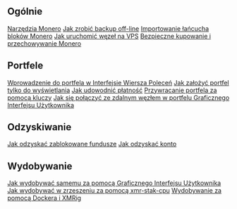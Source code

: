 <div class="guides">
<section class="container">
    <div class="row">
        <div class="left half no-pad-sm col-lg-6 col-md-6 col-sm-12 col-xs-12">
            <div class="info-block">
                <div class="row center-xs">
                    <div class="col">
                        <h2>Ogólnie</h2>
                    </div>
                </div>
<div class="row start-xs" markdown="1">

[Narzędzia Monero]({{site.baseurl}}/resources/user-guides/monero_tools.html)
[Jak zrobić backup off-line]({{site.baseurl}}/resources/user-guides/Offline_Backup.html)
[Importowanie łańcucha bloków Monero]({{site.baseurl}}/resources/user-guides/importing_blockchain.html)
[Jak uruchomić węzeł na VPS]({{site.baseurl}}/resources/user-guides/vps_run_node.html)
[Bezpieczne kupowanie i przechowywanie Monero]({{site.baseurl}}/resources/user-guides/securely_purchase.html)

</div>
            </div>
        </div>
        <div class="right half col-lg-6 col-md-6 col-sm-12 col-xs-12">
            <div class="info-block">
                <div class="row center-xs">
                    <div class="col">
                        <h2>Portfele</h2>
                    </div>
                </div>
<div class="row start-xs" markdown="1">

[Wprowadzenie do portfela w Interfejsie Wiersza Poleceń]({{site.baseurl}}/resources/user-guides/monero-wallet-cli.html)
[Jak założyć portfel tylko do wyświetlania]({{site.baseurl}}/resources/user-guides/view_only.html)
[Jak udowodnić płatność]({{site.baseurl}}/resources/user-guides/prove-payment.html)
[Przywracanie portfela za pomocą kluczy]({{site.baseurl}}/resources/user-guides/restore_from_keys.html)
[Jak się połączyć ze zdalnym węzłem w portfelu Graficznego Interfejsu Użytkownika]({{site.baseurl}}/resources/user-guides/remote_node_gui.html)

</div>
            </div>
        </div>
    </div>
</section>

<section class="container">
    <div class="row">
        <div class="left half no-pad-sm col-lg-6 col-md-6 col-sm-12 col-xs-12">
            <div class="info-block">
                <div class="row center-xs">
                    <div class="col">
                        <h2>Odzyskiwanie</h2>
                    </div>
                </div>
<div class="row start-xs" markdown="1">

[Jak odzyskać zablokowane fundusze]({{site.baseurl}}/resources/user-guides/howto_fix_stuck_funds.html)
[Jak odzyskać konto]({{site.baseurl}}/resources/user-guides/restore_account.html)

</div>
            </div>
        </div>
        <div class="right half col-lg-6 col-md-6 col-sm-12 col-xs-12">
            <div class="info-block">
                <div class="row center-xs">
                    <div class="col">
                        <h2>Wydobywanie</h2>
                    </div>
                </div>
<div class="row start-xs" markdown="1">

[Jak wydobywać samemu za pomocą Graficznego Interfejsu Użytkownika]({{site.baseurl}}/resources/user-guides/solo_mine_GUI.html)
[Jak wydobywać w zrzeszeniu za pomocą xmr-stak-cpu]({{site.baseurl}}/resources/user-guides/mine-to-pool.html)
[Wydobywanie za pomocą Dockera i XMRig]({{site.baseurl}}/resources/user-guides/mining_with_xmrig_and_docker.html)

</div>
            </div>
        </div>
    </div>
    
    
    
</section>
</div>
